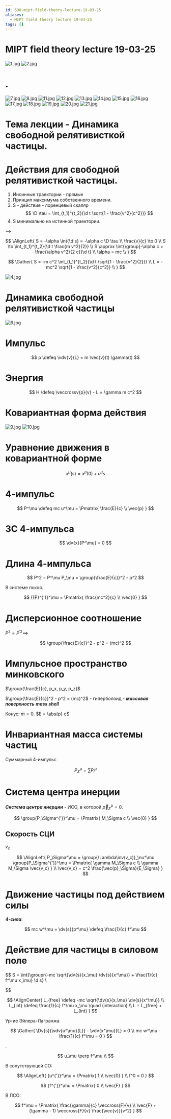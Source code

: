 ```yaml
---
id: 698-mipt-field-theory-lecture-19-03-25
aliases:
  - MIPT field theory lecture 19-03-25
tags: []
---
```


# MIPT field theory lecture 19-03-25

![1.jpg](assets/imgs/19-03-25_10-05-18_377_IMG_20250319_090759.jpg)
![2.jpg](assets/imgs/19-03-25_10-05-18_022_IMG_20250319_091010.jpg)

# .

![7.jpg](assets/imgs/19-03-25_10-05-18_351_IMG_20250319_092306.jpg)
![8.jpg](assets/imgs/19-03-25_10-05-18_019_IMG_20250319_092849.jpg)
![11.jpg](assets/imgs/19-03-25_10-05-18_918_IMG_20250319_093337.jpg)
![12.jpg](assets/imgs/19-03-25_10-05-18_721_IMG_20250319_094149.jpg)
![13.jpg](assets/imgs/19-03-25_10-05-18_808_IMG_20250319_094857.jpg)
![14.jpg](assets/imgs/19-03-25_10-05-18_070_IMG_20250319_095552.jpg)
![15.jpg](assets/imgs/19-03-25_10-46-07_183_IMG_20250319_101625.jpg)
![16.jpg](assets/imgs/19-03-25_10-46-07_646_IMG_20250319_101639.jpg)
![17.jpg](assets/imgs/19-03-25_10-46-07_113_IMG_20250319_101725.jpg)
![18.jpg](assets/imgs/19-03-25_10-46-07_853_IMG_20250319_101732.jpg)
![19.jpg](assets/imgs/19-03-25_10-46-07_157_IMG_20250319_102528.jpg)
![20.jpg](assets/imgs/19-03-25_10-46-07_564_IMG_20250319_102846.jpg)
![21.jpg](assets/imgs/19-03-25_10-46-07_900_IMG_20250319_102853.jpg)

# Тема лекции - Динамика свободной релятивисткой частицы.

# Действия для свободной релятивисткой частицы.

1. Инсинные траектории - прямые
2. Принцип максимума собственного времени.
3. S - действие - лоренцевый скаляр
   $$
   \D \tau = \int_{t_1}^{t_2}{\d t \sqrt{1 - \frac{v^2}{c^2}}}
   $$
4. S минимально на истинной траектории.

$\implies$

$$
\AlignLeft{
S = -\alpha \int{\d s} = -\alpha c \D \tau \\
\frac{v}{c} \to 0 \\
S \to \int_{t_1}^{t_2}{\d t \frac{m v^2}{2}} \\
S \approx \int{\group{-\alpha c + \frac{\alpha v^2}{2 c}}\d t} \\
\alpha = mc \\
}
$$

$$
\Gather{
S = -m c^2 \int_{t_1}^{t_2}{\d t \sqrt{1 - \frac{v^2}{2}}} \\
L = -mc^2 \sqrt{1 - \frac{v^2}{c^2}} \\
}
$$

![4.jpg](assets/imgs/19-03-25_10-05-18_273_IMG_20250319_091526.jpg)

# Динамика свободной релятивисткой частицы

![6.jpg](assets/imgs/19-03-25_10-05-18_669_IMG_20250319_092014.jpg)

# Импульс

$$
p \defeq \vdv{v}{L} = m \vec{v}(t) \gamma(t)
$$

# Энергия

$$
H \defeq \veccrossv{p}{v} - L = \gamma m c^2
$$

# Ковариантная форма действия


![9.jpg](assets/imgs/19-03-25_10-05-18_103_IMG_20250319_092938.jpg)
![10.jpg](assets/imgs/19-03-25_10-05-18_633_IMG_20250319_092944.jpg)

# Уравнение движения в ковариантной форме

$$
x^\mu(s) = x^\mu(0) + u^\mu s
$$

# 4-импульс

$$
P^\mu \defeq mc u^\mu = \Pmatrix{
\frac{E}{c} \\ \vec{p}
}
$$

# ЗС 4-импульса

$$
\dv{x}{P^\mu} = 0
$$

# Длина 4-импульса

$$
P^2 = P^\mu P_\mu = \group{\frac{E}{c}}^2 - p^2
$$

В системе покоя.

$$
{{P}^{'}}^\mu = \Pmatrix{
\frac{mc^2}{c} \\ \vec{0}
}
$$

# Дисперсионное соотношение

$P^2 = { {P}^{'} }^2 \implies$

$$
\group{\frac{E}{c}}^2 - p^2 = (mc)^2
$$

# Импульсное пространство минковского

$\group{\frac{E}{c}, p_x, p_y, p_z}$

$\group{\frac{E}{c}}^2 - p^2 = (mc)^2$ - гиперболоид -
**_массовая поверхность_**
**_mass shell_**

Конус: $m = 0$.
$E = \abs{p} c$

# Инвариантная масса системы частиц

Суммарный 4-импульс

$$
P_\Sigma^\mu = \sum{P_i^\mu}
$$

# Система центра инерции

**_Система центра инерции_** - ИСО, в которой $\vec{p}_\Sigma^\mu = 0$.

$$
\group{P_\Sigma^{'}}^\mu = \Pmatrix{
M_\Sigma c \\ \vec{0}
}
$$

## Скорость СЦИ

$v_c$

$$
\AlignLeft{
P_\Sigma^\mu = \group{\Lambda\inv(v_c)}_\nu^\mu \group{P_\Sigma^{'}}^\mu =
\Pmatrix{
\gamma M_\Sigma c \\
\gamma M_\Sigma \vec{v_c}
} \\
\vec{v_c} = c^2 \frac{\vec{p}_\Sigma}{E_\Sigma}
}
$$

# Движение частицы под действием силы

**_4-сила_**:

$$
mc w^\mu = \dv{s}{p^\mu} \defeq \frac{1}{c} f^\mu
$$

# Действие для частицы в силовом поле

$$
S = \int{\groupr{-mc \sqrt{\dv{s}{x_\mu} \dv{s}{x^\mu}} + \frac{1}{c} f^\mu x_\mu} \d s} \\


$$

$$
\AlignCenter{
L_{free} \defeq -mc \sqrt{\dv{s}{x_\mu} \dv{s}{x^\mu}} \\
L_{int} \defeq \frac{1}{c} f^\mu x_\mu \quad (interaction) \\
L = L_{free} + L_{int}
}
$$

Ур-ие Эйлера-Лагранжа

$$
\Gather{
\Dv{s}{\vdv{u^\mu}{L}} - \vdv{x^\mu}{L} = 0 \\
mc w^\mu - \frac{1}{c} f^\mu = 0
}
$$

.

$$
u_\mu \perp f^\mu \\
$$

В сопутствуюцей СО:

$$
\AlignLeft{
{u^{'}}^\mu = \Pmatrix{
1 \\ \vec{0}
} \\
f^0 = 0
}
$$

$$
{f^{'}}^\mu = \Pmatrix{
0 \\ \vec{F}
}
$$

В ЛСО:

$$
f^\mu = \Pmatrix{
\frac{\gamma}{c} \veccross{F}{v} \\
\vec{F} + (\gamma - 1) \veccross{F}{v} \frac{\vec{v}}{v^2}
}
$$
